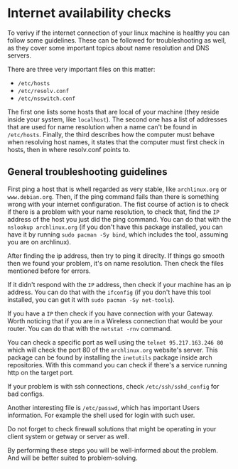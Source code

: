# Internet availability checks

To verivy if the internet connection of your linux machine is healthy you can follow some guidelines. These can be followed for troubleshooting as well, as they cover some important topics about name resolution and DNS servers.

There are three very important files on this matter:
- `/etc/hosts`
- `/etc/resolv.conf`
- `/etc/nsswitch.conf`

The first one lists some hosts that are local of your machine (they reside inside your system, like `localhost`). The second one has a list of addresses that are used for name resolution when a name can't be found in `/etc/hosts`. Finally, the third describes how the computer must behave when resolving host names, it states that the computer must first check in hosts, then in where resolv.conf points to.

## General troubleshooting guidelines
First ping a host that is whell regarded as very stable, like `archlinux.org` or `www.debian.org`. Then, if the ping command fails than there is something wrong with your internet configuration. The fist course of action is to check if there is a problem with your name resolution, to check that, find the `IP` address of the host you just did the ping command. You can do that with the `nslookup archlinux.org` (if you don't have this package installed, you can have it by running `sudo pacman -Sy bind`, which includes the tool, assuming you are on archlinux).

After finding the ip address, then try to ping it direclty. If things go smooth then we found your problem, it's on name resolution. Then check the files mentioned before for errors.

If it didn't respond with the `IP` address, then check if your machine has an ip address. You can do that with the `ifconfig` (if you don't have this tool installed, you can get it with `sudo pacman -Sy net-tools`).

If you have a `IP` then check if you have connection with your Gateway. Worth noticing that if you are in a Wireless connection that would be your router. You can do that with the `netstat -rnv` command.

You can check a specific port as well using the `telnet 95.217.163.246 80` which will check the port 80 of the `archlinux.org` website's server. This package can be found by installing the `inetutils` package inside arch repositories. With this command you can check if there's a service running http on the target port.

If your problem is with ssh connections, check `/etc/ssh/sshd_config` for bad configs.

Another interesting file is `/etc/passwd`, which has important Users information. For example the shell used for login with such user.

Do not forget to check firewall solutions that might be operating in your client system or getway or server as well.

By performing these steps you will be well-informed about the problem. And will be better suited to problem-solving.

